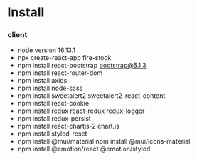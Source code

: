 # Install

### client

* node version 16.13.1
* npx create-react-app fire-stock
* npm install react-bootstrap bootstrap@5.1.3
* npm install react-router-dom
* npm install axios
* npm install node-sass
* npm install sweetalert2 sweetalert2-react-content
* npm install react-cookie
* npm install redux react-redux redux-logger
* npm install redux-persist
* npm install react-chartjs-2 chart.js
* npm install styled-reset
* npm install @mui/material
  npm install @mui/icons-material
* npm install @emotion/react @emotion/styled